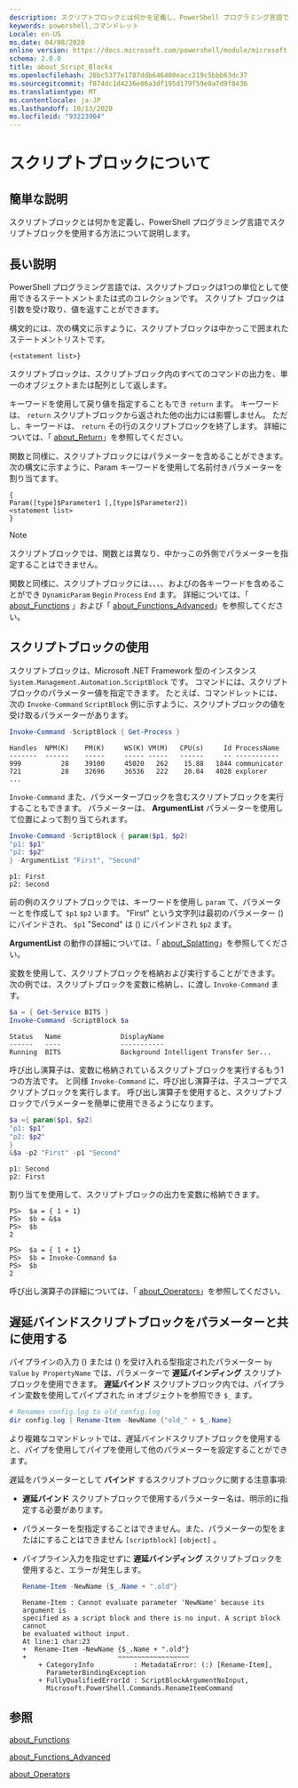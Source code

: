 ```yaml
---
description: スクリプトブロックとは何かを定義し、PowerShell プログラミング言語でスクリプトブロックを使用する方法について説明します。
keywords: powershell,コマンドレット
Locale: en-US
ms.date: 04/08/2020
online version: https://docs.microsoft.com/powershell/module/microsoft.powershell.core/about/about_script_blocks?view=powershell-7.1&WT.mc_id=ps-gethelp
schema: 2.0.0
title: about_Script_Blocks
ms.openlocfilehash: 28bc5377e1787ddb646480eacc219c5bbb63dc37
ms.sourcegitcommit: f874dc1d4236e06a3df195d179f59e0a7d9f8436
ms.translationtype: MT
ms.contentlocale: ja-JP
ms.lasthandoff: 10/13/2020
ms.locfileid: "93223904"
---
```

# <a name="about-script-blocks"></a>スクリプトブロックについて

## <a name="short-description"></a>簡単な説明

スクリプトブロックとは何かを定義し、PowerShell プログラミング言語でスクリプトブロックを使用する方法について説明します。

## <a name="long-description"></a>長い説明

PowerShell プログラミング言語では、スクリプトブロックは1つの単位として使用できるステートメントまたは式のコレクションです。
スクリプト ブロックは引数を受け取り、値を返すことができます。

構文的には、次の構文に示すように、スクリプトブロックは中かっこで囲まれたステートメントリストです。

```
{<statement list>}
```

スクリプトブロックは、スクリプトブロック内のすべてのコマンドの出力を、単一のオブジェクトまたは配列として返します。

キーワードを使用して戻り値を指定することもでき `return` ます。 キーワードは、 `return` スクリプトブロックから返された他の出力には影響しません。 ただし、キーワードは、 `return` その行のスクリプトブロックを終了します。 詳細については、「 [about_Return](about_Return.md)」を参照してください。

関数と同様に、スクリプトブロックにはパラメーターを含めることができます。 次の構文に示すように、Param キーワードを使用して名前付きパラメーターを割り当てます。

```
{
Param([type]$Parameter1 [,[type]$Parameter2])
<statement list>
}
```

> [!NOTE]
> スクリプトブロックでは、関数とは異なり、中かっこの外側でパラメーターを指定することはできません。

関数と同様に、スクリプトブロックには、、、、およびの各キーワードを含めることができ `DynamicParam` `Begin` `Process` `End` ます。 詳細については、「 [about_Functions](about_Functions.md) 」および「 [about_Functions_Advanced](about_Functions_Advanced.md)」を参照してください。

## <a name="using-script-blocks"></a>スクリプトブロックの使用

スクリプトブロックは、Microsoft .NET Framework 型のインスタンス `System.Management.Automation.ScriptBlock` です。 コマンドには、スクリプトブロックのパラメーター値を指定できます。 たとえば、コマンドレットには、次の `Invoke-Command` `ScriptBlock` 例に示すように、スクリプトブロックの値を受け取るパラメーターがあります。

```powershell
Invoke-Command -ScriptBlock { Get-Process }
```

```Output
Handles  NPM(K)    PM(K)     WS(K) VM(M)   CPU(s)     Id ProcessName
-------  ------    -----     ----- -----   ------     -- -----------
999          28    39100     45020   262    15.88   1844 communicator
721          28    32696     36536   222    20.84   4028 explorer
...
```

`Invoke-Command` また、パラメーターブロックを含むスクリプトブロックを実行することもできます。
パラメーターは、 **ArgumentList** パラメーターを使用して位置によって割り当てられます。

```powershell
Invoke-Command -ScriptBlock { param($p1, $p2)
"p1: $p1"
"p2: $p2"
} -ArgumentList "First", "Second"
```

```Output
p1: First
p2: Second
```

前の例のスクリプトブロックでは、キーワードを使用し `param` て、パラメーターとを作成して `$p1` `$p2` います。 "First" という文字列は最初のパラメーター () にバインドされ、 `$p1` "Second" は () にバインドされ `$p2` ます。

**ArgumentList** の動作の詳細については、「 [about_Splatting](about_Splatting.md#splatting-with-arrays)」を参照してください。

変数を使用して、スクリプトブロックを格納および実行することができます。 次の例では、スクリプトブロックを変数に格納し、に渡し `Invoke-Command` ます。

```powershell
$a = { Get-Service BITS }
Invoke-Command -ScriptBlock $a
```

```Output
Status   Name               DisplayName
------   ----               -----------
Running  BITS               Background Intelligent Transfer Ser...
```

呼び出し演算子は、変数に格納されているスクリプトブロックを実行するもう1つの方法です。
と同様 `Invoke-Command` に、呼び出し演算子は、子スコープでスクリプトブロックを実行します。 呼び出し演算子を使用すると、スクリプトブロックでパラメーターを簡単に使用できるようになります。

```powershell
$a ={ param($p1, $p2)
"p1: $p1"
"p2: $p2"
}
&$a -p2 "First" -p1 "Second"
```

```Output
p1: Second
p2: First
```

割り当てを使用して、スクリプトブロックの出力を変数に格納できます。

```
PS>  $a = { 1 + 1}
PS>  $b = &$a
PS>  $b
2
```

```
PS>  $a = { 1 + 1}
PS>  $b = Invoke-Command $a
PS>  $b
2
```

呼び出し演算子の詳細については、「 [about_Operators](about_Operators.md)」を参照してください。

## <a name="using-delay-bind-script-blocks-with-parameters"></a>遅延バインドスクリプトブロックをパラメーターと共に使用する

パイプラインの入力 () または () を受け入れる型指定されたパラメーター `by Value` `by PropertyName` では、パラメーターで **遅延バインディング** スクリプトブロックを使用できます。
**遅延バインド** スクリプトブロック内では、パイプライン変数を使用してパイプされた in オブジェクトを参照でき `$_` ます。

```powershell
# Renames config.log to old_config.log
dir config.log | Rename-Item -NewName {"old_" + $_.Name}
```

より複雑なコマンドレットでは、遅延バインドスクリプトブロックを使用すると、パイプを使用してパイプを使用して他のパラメーターを設定することができます。

遅延をパラメーターとして **バインド** するスクリプトブロックに関する注意事項:

- **遅延バインド** スクリプトブロックで使用するパラメーター名は、明示的に指定する必要があります。
- パラメーターを型指定することはできません。また、パラメーターの型をまたはにすることはできません `[scriptblock]` `[object]` 。
- パイプライン入力を指定せずに **遅延バインディング** スクリプトブロックを使用すると、エラーが発生します。

  ```powershell
  Rename-Item -NewName {$_.Name + ".old"}
  ```

  ```Output
  Rename-Item : Cannot evaluate parameter 'NewName' because its argument is
  specified as a script block and there is no input. A script block cannot
  be evaluated without input.
  At line:1 char:23
  +  Rename-Item -NewName {$_.Name + ".old"}
  +                       ~~~~~~~~~~~~~~~~~~
      + CategoryInfo          : MetadataError: (:) [Rename-Item],
        ParameterBindingException
      + FullyQualifiedErrorId : ScriptBlockArgumentNoInput,
        Microsoft.PowerShell.Commands.RenameItemCommand
  ```

## <a name="see-also"></a>参照

[about_Functions](about_Functions.md)

[about_Functions_Advanced](about_Functions_Advanced.md)

[about_Operators](about_Operators.md)


